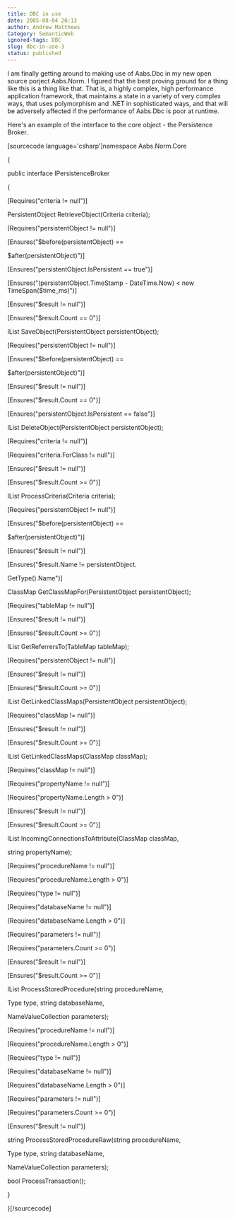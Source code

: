 ```yaml
---
title: DBC in use
date: 2005-08-04 20:13
author: Andrew Matthews
Category: SemanticWeb
ignored-tags: DBC
slug: dbc-in-use-3
status: published
---
```


I am finally getting around to making use of Aabs.Dbc in my new open source porject Aabs.Norm. I figured that the best proving ground for a thing like this is a thing like that. That is, a highly complex, high performance application framework, that maintains a state in a variety of very complex ways, that uses polymorphism and .NET in sophisticated ways, and that will be adversely affected if the performance of Aabs.Dbc is poor at runtime.

Here's an example of the interface to the core object - the Persistence Broker.

\[sourcecode language='csharp'\]namespace Aabs.Norm.Core

{

public interface IPersistenceBroker

{

\[Requires("criteria != null")\]

PersistentObject RetrieveObject(Criteria criteria);

\[Requires("persistentObject != null")\]

\[Ensures("\$before(persistentObject) ==

\$after(persistentObject)")\]

\[Ensures("persistentObject.IsPersistent == true")\]

\[Ensures("(persistentObject.TimeStamp - DateTime.Now) \< new TimeSpan(\$time\_ms)")\]

\[Ensures("\$result != null")\]

\[Ensures("\$result.Count == 0")\]

IList SaveObject(PersistentObject persistentObject);

\[Requires("persistentObject != null")\]

\[Ensures("\$before(persistentObject) ==

\$after(persistentObject)")\]

\[Ensures("\$result != null")\]

\[Ensures("\$result.Count == 0")\]

\[Ensures("persistentObject.IsPersistent == false")\]

IList DeleteObject(PersistentObject persistentObject);

\[Requires("criteria != null")\]

\[Requires("criteria.ForClass != null")\]

\[Ensures("\$result != null")\]

\[Ensures("\$result.Count \>= 0")\]

IList ProcessCriteria(Criteria criteria);

\[Requires("persistentObject != null")\]

\[Ensures("\$before(persistentObject) ==

\$after(persistentObject)")\]

\[Ensures("\$result != null")\]

\[Ensures("\$result.Name != persistentObject.

GetType().Name")\]

ClassMap GetClassMapFor(PersistentObject persistentObject);

\[Requires("tableMap != null")\]

\[Ensures("\$result != null")\]

\[Ensures("\$result.Count \>= 0")\]

IList GetReferrersTo(TableMap tableMap);

\[Requires("persistentObject != null")\]

\[Ensures("\$result != null")\]

\[Ensures("\$result.Count \>= 0")\]

IList GetLinkedClassMaps(PersistentObject persistentObject);

\[Requires("classMap != null")\]

\[Ensures("\$result != null")\]

\[Ensures("\$result.Count \>= 0")\]

IList GetLinkedClassMaps(ClassMap classMap);

\[Requires("classMap != null")\]

\[Requires("propertyName != null")\]

\[Requires("propertyName.Length \> 0")\]

\[Ensures("\$result != null")\]

\[Ensures("\$result.Count \>= 0")\]

IList IncomingConnectionsToAttribute(ClassMap classMap,

string propertyName);

\[Requires("procedureName != null")\]

\[Requires("procedureName.Length \> 0")\]

\[Requires("type != null")\]

\[Requires("databaseName != null")\]

\[Requires("databaseName.Length \> 0")\]

\[Requires("parameters != null")\]

\[Requires("parameters.Count \>= 0")\]

\[Ensures("\$result != null")\]

\[Ensures("\$result.Count \>= 0")\]

IList ProcessStoredProcedure(string procedureName,

Type type, string databaseName,

NameValueCollection parameters);

\[Requires("procedureName != null")\]

\[Requires("procedureName.Length \> 0")\]

\[Requires("type != null")\]

\[Requires("databaseName != null")\]

\[Requires("databaseName.Length \> 0")\]

\[Requires("parameters != null")\]

\[Requires("parameters.Count \>= 0")\]

\[Ensures("\$result != null")\]

string ProcessStoredProcedureRaw(string procedureName,

Type type, string databaseName,

NameValueCollection parameters);

bool ProcessTransaction();

}

}\[/sourcecode\]
